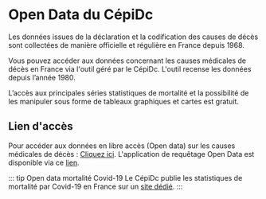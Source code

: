 # Open Data du CépiDc
<!-- SPDX-License-Identifier: MPL-2.0 -->

Les données issues de la déclaration et la codification des causes de décès sont collectées de manière officielle et régulière en France depuis 1968.

Vous pouvez accéder aux données concernant les causes médicales de décès en France via l'outil géré par le CépiDc. L'outil recense les données depuis l’année 1980.

L’accès aux principales séries statistiques de mortalité et la possibilité de les manipuler sous forme de tableaux graphiques et cartes est gratuit.

## Lien d'accès
Pour accéder aux données en libre accès (Open data) sur les causes médicales de décès : [Cliquez ici](https://www.cepidc.inserm.fr/causes-medicales-de-deces/interroger-les-donnees-de-mortalite). L'application de requêtage Open Data est disponible via ce [lien](https://opendata-cepidc.inserm.fr/).

::: tip Open data mortalité Covid-19
Le CépiDc publie les statistiques de mortalité par Covid-19 en France sur un [site dédié](https://opendata.idf.inserm.fr/cepidc/covid-19/).
:::
